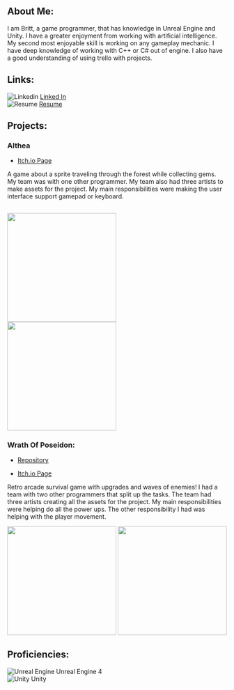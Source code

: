 ## About Me:
I am Britt, a game programmer, that has knowledge in Unreal Engine and Unity. I have a greater enjoyment from working with artificial intelligence. My second most enjoyable skill is working on any gameplay mechanic. I have deep knowledge of working with C++ or C# out of engine. I also have a good understanding of using trello with projects.

## Links:
![Linkedin](https://icons.iconarchive.com/icons/danleech/simple/16/linkedin-icon.png) [Linked In](https://www.linkedin.com/in/britt-boudreaux-9777081ba/)     
![Resume](https://icons.iconarchive.com/icons/areskub/seize/16/Resume-icon.png)  [Resume](https://github.com/brittb123/brittb123/blob/main/Resume.pdf)       

## Projects:

### Althea
- [Itch.io Page](https://green-production.itch.io/althea)

 A game about a sprite traveling through the forest while collecting gems. My team was with one other programmer. My team also had three artists to make assets for the project. My main responsibilities were making the user interface support gamepad or keyboard. 

<img src="https://media.discordapp.net/attachments/935553665211707428/982312495727411250/unknown.png" width="250">        <img src="https://img.itch.zone/aW1hZ2UvMTU1ODUxMy85MTA2MzIyLnBuZw==/original/k3N3xP.png" width="250">
------------------------------------------------------------------------------------------------------------------------------------------------------------

### Wrath Of Poseidon:
- [Repository](https://github.com/WoodrowCrawford/MinorProduction)

- [Itch.io Page](https://sevenseas-production.itch.io/wrath-of-poseidon)

 Retro arcade survival game with upgrades and waves of enemies! I had a team with two other programmers that split up the tasks. The team had three artists creating all the assets for the project. My main responsibilities were helping do all the power ups. The other responsibility I had was helping with the player movement. 
  
  <img src="https://img.itch.zone/aW1nLzYzNTg2ODcucG5n/original/EzS0nd.png" width="250">  <img src="https://media.discordapp.net/attachments/836357374452170793/857813751876157540/unknown.png" width="250">

## Proficiencies:
![Unreal Engine](https://icons.iconarchive.com/icons/th3-prophetman/unreal-tournament-3/48/Unreal-Tournament-III-icon.png) Unreal Engine 4    
![Unity](https://icons.iconarchive.com/icons/papirus-team/papirus-apps/48/unity-editor-icon-icon.png) Unity


